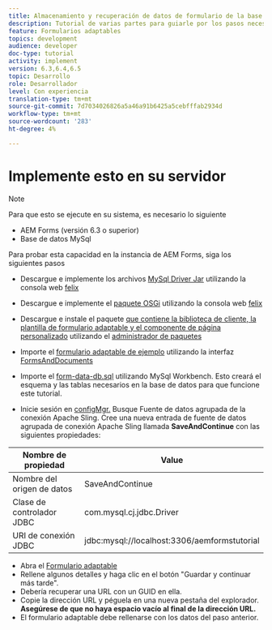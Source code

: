 ```yaml
---
title: Almacenamiento y recuperación de datos de formulario de la base de datos MySQL
description: Tutorial de varias partes para guiarle por los pasos necesarios para almacenar y recuperar datos de formulario
feature: Formularios adaptables
topics: development
audience: developer
doc-type: tutorial
activity: implement
version: 6.3,6.4,6.5
topic: Desarrollo
role: Desarrollador
level: Con experiencia
translation-type: tm+mt
source-git-commit: 7d7034026826a5a46a91b6425a5cebfffab2934d
workflow-type: tm+mt
source-wordcount: '283'
ht-degree: 4%

---
```



# Implemente esto en su servidor

>[!NOTE]
>
>Para que esto se ejecute en su sistema, es necesario lo siguiente
>
>* AEM Forms (versión 6.3 o superior)
>* Base de datos MySql


Para probar esta capacidad en la instancia de AEM Forms, siga los siguientes pasos

* Descargue e implemente los archivos [MySql Driver Jar](assets/mysqldriver.jar) utilizando la consola web [felix](http://localhost:4502/system/console/bundles)
* Descargue e implemente el [paquete OSGi](assets/SaveAndContinue.SaveAndContinue.core-1.0-SNAPSHOT.jar) utilizando la consola web [felix](http://localhost:4502/system/console/bundles)
* Descargue e instale el paquete [que contiene la biblioteca de cliente, la plantilla de formulario adaptable y el componente de página personalizado](assets/store-and-fetch-af-with-data.zip) utilizando el [administrador de paquetes](http://localhost:4502/crx/packmgr/index.jsp)
* Importe el [formulario adaptable de ejemplo](assets/sample-adaptive-form.zip) utilizando la interfaz [FormsAndDocuments](http://localhost:4502/aem/forms.html/content/dam/formsanddocuments)

* Importe el [form-data-db.sql](assets/form-data-db.sql) utilizando MySql Workbench. Esto creará el esquema y las tablas necesarios en la base de datos para que funcione este tutorial.
* Inicie sesión en [configMgr.](http://localhost:4502/system/console/configMgr) Busque Fuente de datos agrupada de la conexión Apache Sling. Cree una nueva entrada de fuente de datos agrupada de conexión Apache Sling llamada **SaveAndContinue** con las siguientes propiedades:

| Nombre de propiedad | Value |
------------------------|---------------------------------------
| Nombre del origen de datos | SaveAndContinue |
| Clase de controlador JDBC | com.mysql.cj.jdbc.Driver |
| URI de conexión JDBC | jdbc:mysql://localhost:3306/aemformstutorial |


* Abra el [Formulario adaptable](http://localhost:4502/content/dam/formsanddocuments/demostoreandretrieveformdata/jcr:content?wcmmode=disabled)
* Rellene algunos detalles y haga clic en el botón &quot;Guardar y continuar más tarde&quot;.
* Debería recuperar una URL con un GUID en ella.
* Copie la dirección URL y péguela en una nueva pestaña del explorador. **Asegúrese de que no haya espacio vacío al final de la dirección URL.**
* El formulario adaptable debe rellenarse con los datos del paso anterior.

